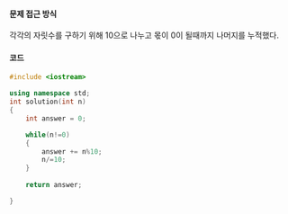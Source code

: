 #### 문제 접근 방식

각각의 자릿수를 구하기 위해 10으로 나누고 몫이 0이 될때까지 나머지를 누적했다.

#### 코드

```c++
#include <iostream>

using namespace std;
int solution(int n)
{
    int answer = 0;

    while(n!=0)
    {
        answer += n%10;
        n/=10;
    }
    
    return answer;

}
```


